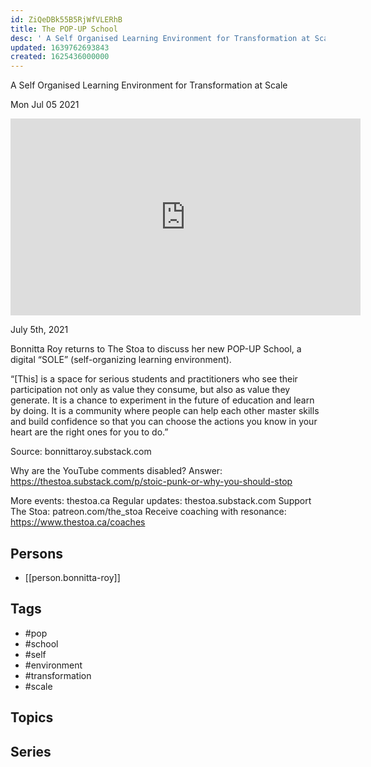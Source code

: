 ```yaml
---
id: ZiQeDBk55B5RjWfVLERhB
title: The POP-UP School
desc: ' A Self Organised Learning Environment for Transformation at Scale'
updated: 1639762693843
created: 1625436000000
---
```



 A Self Organised Learning Environment for Transformation at Scale

Mon Jul 05 2021

<iframe width="560" height="315" src="https://www.youtube.com/embed/joF9YFvAnMo" title="The POP-UP School: A Self Organised Learning Environment for Transformation at Scale w/ Bonnitta Roy" frameborder="0" allow="accelerometer; autoplay; clipboard-write; encrypted-media; gyroscope; picture-in-picture" allowfullscreen ></iframe>

July 5th, 2021

Bonnitta Roy returns to The Stoa to discuss her new POP-UP School, a digital “SOLE” (self-organizing learning environment).

“[This] is a space for serious students and practitioners who see their participation not only as value they consume, but also as value they generate. It is a chance to experiment in the future of education and learn by doing. It is a community where people can help each other master skills and build confidence so that you can choose the actions you know in your heart are the right ones for you to do.”

Source: bonnittaroy.substack.com

Why are the YouTube comments disabled? Answer: https://thestoa.substack.com/p/stoic-punk-or-why-you-should-stop

More events: thestoa.ca 
Regular updates: thestoa.substack.com 
Support The Stoa: patreon.com/the_stoa 
Receive coaching with resonance: https://www.thestoa.ca/coaches

## Persons

- [[person.bonnitta-roy]]

## Tags

- #pop
- #school
- #self
- #environment
- #transformation
- #scale

## Topics



## Series



